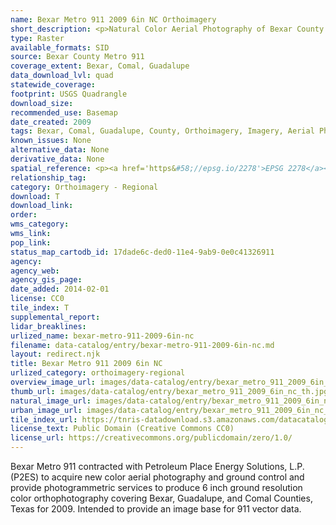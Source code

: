 ```yaml
---
name: Bexar Metro 911 2009 6in NC Orthoimagery
short_description: <p>Natural Color Aerial Photography of Bexar County from 2009.</p>
type: Raster
available_formats: SID
source: Bexar County Metro 911
coverage_extent: Bexar, Comal, Guadalupe
data_download_lvl: quad
statewide_coverage:
footprint: USGS Quadrangle
download_size:
recommended_use: Basemap
date_created: 2009
tags: Bexar, Comal, Guadalupe, County, Orthoimagery, Imagery, Aerial Photography, NC, Natural Color, 911, San Antonio, Historical
known_issues: None
alternative_data: None
derivative_data: None
spatial_reference: <p><a href='https&#58;//epsg.io/2278'>EPSG 2278</a></p>
relationship_tag:
category: Orthoimagery - Regional
download: T
download_link:
order:
wms_category:
wms_link:
pop_link:
status_map_cartodb_id: 17dade6c-ded0-11e4-9ab9-0e0c41326911
agency:
agency_web:
agency_gis_page:
date_added: 2014-02-01
license: CC0
tile_index: T
supplemental_report:
lidar_breaklines:
urlized_name: bexar-metro-911-2009-6in-nc
filename: data-catalog/entry/bexar-metro-911-2009-6in-nc.md
layout: redirect.njk
title: Bexar Metro 911 2009 6in NC
urlized_category: orthoimagery-regional
overview_image_url: images/data-catalog/entry/bexar_metro_911_2009_6in_nc_overview.jpg
thumb_url: images/data-catalog/entry/bexar_metro_911_2009_6in_nc_th.jpg
natural_image_url: images/data-catalog/entry/bexar_metro_911_2009_6in_nc_natural.jpg
urban_image_url: images/data-catalog/entry/bexar_metro_911_2009_6in_nc_urban.jpg
tile_index_url: https://tnris-datadownload.s3.amazonaws.com/datacatalog/tile_index/bexar_metro_911_2009_6in_nc_tileindex.zip
license_text: Public Domain (Creative Commons CC0)
license_url: https://creativecommons.org/publicdomain/zero/1.0/
---
```


Bexar Metro 911 contracted with Petroleum Place Energy Solutions, L.P. (P2ES) to acquire new color aerial photography and ground control and provide photogrammetric services to produce 6 inch ground resolution color orthophotography covering Bexar, Guadalupe, and Comal Counties, Texas for 2009. Intended to provide an image base for 911 vector data.
